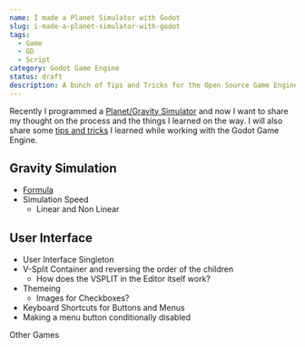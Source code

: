 ```yaml
---
name: I made a Planet Simulator with Godot
slug: i-made-a-planet-simulator-with-godot
tags:
  - Game
  - GD
  - Script
category: Godot Game Engine
status: draft
description: A bunch of Tips and Tricks for the Open Source Game Engine Godot.
---
```


Recently I programmed a [Planet/Gravity Simulator](https://maximino.itch.io/planet-simulator) and now I want to share my thought on the process and the things I learned on the way. I will also share some [tips and tricks](https://maximmaeder.com/godot-tips-and-tricks/) I learned while working with the Godot Game Engine.


## Gravity Simulation

- [Formula](https://maximmaeder.com/calculating-gravity/)
- Simulation Speed 
  - Linear and Non Linear


## User Interface

- User Interface Singleton
- V-Split Container and reversing the order of the children
  - How does the VSPLIT in the Editor itself work?
- Themeing
  - Images for Checkboxes?
- Keyboard Shortcuts for Buttons and Menus
- Making a menu button conditionally disabled

Other Games